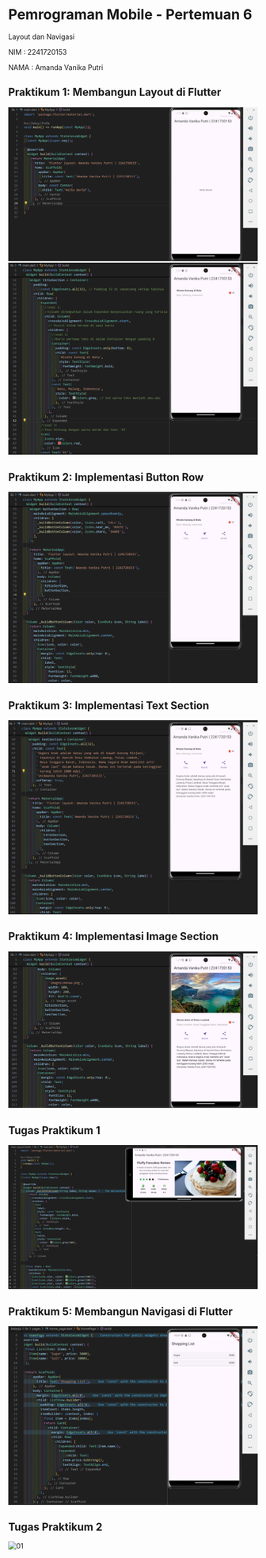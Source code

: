# Pemrograman Mobile - Pertemuan 6

Layout dan Navigasi

NIM : 2241720153

NAMA : Amanda Vanika Putri

## Praktikum 1: Membangun Layout di Flutter

![01](images/p1-01.png)
![02](images/p1-02.png)

## Praktikum 2: Implementasi Button Row
![01](images/p2.png)

## Praktikum 3: Implementasi Text Section
![01](images/p3.png)

## Praktikum 4: Implementasi Image Section
![01](images/p4.png)

## Tugas Praktikum 1
![01](images/tugas-1.png)

## Praktikum 5: Membangun Navigasi di Flutter
![01](images/p5.png)

## Tugas Praktikum 2
![01](images/tugas-2.png)
